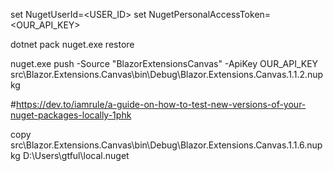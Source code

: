 set NugetUserId=<USER_ID>
set NugetPersonalAccessToken=<OUR_API_KEY>

dotnet pack
nuget.exe restore

nuget.exe push -Source "BlazorExtensionsCanvas" -ApiKey OUR_API_KEY src\Blazor.Extensions.Canvas\bin\Debug\Blazor.Extensions.Canvas.1.1.2.nupkg

#https://dev.to/iamrule/a-guide-on-how-to-test-new-versions-of-your-nuget-packages-locally-1phk

copy src\Blazor.Extensions.Canvas\bin\Debug\Blazor.Extensions.Canvas.1.1.6.nupkg D:\Users\gtful\local.nuget